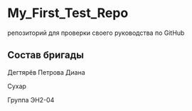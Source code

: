 # My_First_Test_Repo
репозиторий для проверки своего руководства по GitHub

## Состав бригады 
Дегтярёв
Петрова  Диана

Сухар

Группа ЭН2-04
